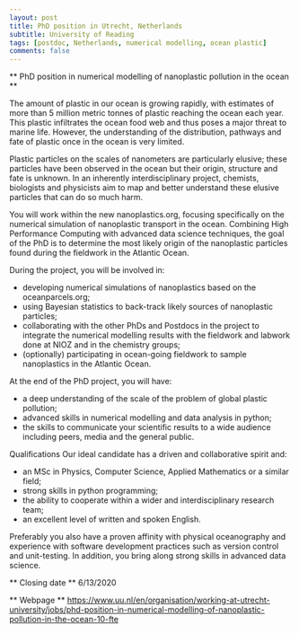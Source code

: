 ```yaml
---
layout: post
title: PhD position in Utrecht, Netherlands
subtitle: University of Reading
tags: [postdoc, Netherlands, numerical modelling, ocean plastic]
comments: false
---
```

** PhD position in numerical modelling of nanoplastic pollution in the ocean **

The amount of plastic in our ocean is growing rapidly, with estimates of more than 5 million metric tonnes of plastic reaching the ocean each year. This plastic infiltrates the ocean food web and thus poses a major threat to marine life. However, the understanding of the distribution, pathways and fate of plastic once in the ocean is very limited.

Plastic particles on the scales of nanometers are particularly elusive; these particles have been observed in the ocean but their origin, structure and fate is unknown. In an inherently interdisciplinary project, chemists, biologists and physicists aim to map and better understand these elusive particles that can do so much harm.

You will work within the new nanoplastics.org, focusing specifically on the numerical simulation of nanoplastic transport in the ocean. Combining High Performance Computing with advanced data science techniques, the goal of the PhD is to determine the most likely origin of the nanoplastic particles found during the fieldwork in the Atlantic Ocean.

During the project, you will be involved in:
- developing numerical simulations of nanoplastics based on the oceanparcels.org;
- using Bayesian statistics to back-track likely sources of nanoplastic particles;
- collaborating with the other PhDs and Postdocs in the project to integrate the numerical modelling results with the fieldwork and labwork done at NIOZ and in the chemistry groups;
- (optionally) participating in ocean-going fieldwork to sample nanoplastics in the Atlantic Ocean.

At the end of the PhD project, you will have:
- a deep understanding of the scale of the problem of global plastic pollution;
- advanced skills in numerical modelling and data analysis in python;
- the skills to communicate your scientific results to a wide audience including peers, media and the general public.

Qualifications
Our ideal candidate has a driven and collaborative spirit and:
- an MSc in Physics, Computer Science, Applied Mathematics or a similar field;
- strong skills in python programming;
- the ability to cooperate within a wider and interdisciplinary research team;
- an excellent level of written and spoken English.

Preferably you also have a proven affinity with physical oceanography and experience with software development practices such as version control and unit-testing. In addition, you bring along strong skills in advanced data science.

** Closing date **
6/13/2020

** Webpage **
https://www.uu.nl/en/organisation/working-at-utrecht-university/jobs/phd-position-in-numerical-modelling-of-nanoplastic-pollution-in-the-ocean-10-fte
